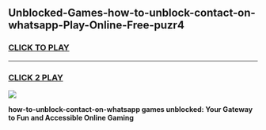 
## Unblocked-Games-how-to-unblock-contact-on-whatsapp-Play-Online-Free-puzr4
<h3>
<a href="https://premium76.site?title=how-to-unblock-contact-on-whatsapp&ref=26A">CLICK TO PLAY</a></h3>
<hr>

<h3>
<a href="https://premium76.site?title=how-to-unblock-contact-on-whatsapp&ref=26A">CLICK 2 PLAY</a>
  
</h3>

<a href="https://premium76.site?title=how-to-unblock-contact-on-whatsapp&ref=26A"><img src="https://clearcache.store/games.png"></a>


**how-to-unblock-contact-on-whatsapp games unblocked: Your Gateway to Fun and Accessible Online Gaming**
